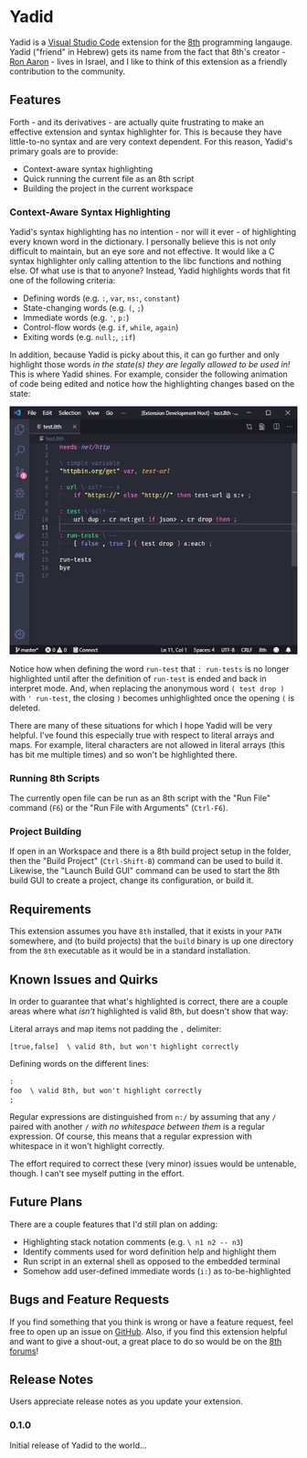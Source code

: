 # Yadid

Yadid is a [Visual Studio Code][vscode] extension for the [8th][8th] programming langauge. Yadid ("friend" in Hebrew) gets its name from the fact that 8th's creator - [Ron Aaron][ron] - lives in Israel, and I like to think of this extension as a friendly contribution to the community.

## Features

Forth - and its derivatives - are actually quite frustrating to make an effective extension and syntax highlighter for. This is because they have little-to-no syntax and are very context dependent. For this reason, Yadid's primary goals are to provide:

* Context-aware syntax highlighting
* Quick running the current file as an 8th script
* Building the project in the current workspace

### Context-Aware Syntax Highlighting

Yadid's syntax highlighting has no intention - nor will it ever - of highlighting every known word in the dictionary. I personally believe this is not only difficult to maintain, but an eye sore and not effective. It would like a C syntax highlighter only calling attention to the libc functions and nothing else. Of what use is that to anyone? Instead, Yadid highlights words that fit one of the following criteria:

* Defining words (e.g. `:`, `var`, `ns:`, `constant`)
* State-changing words (e.g. `(`, `;`)
* Immediate words (e.g. `'`, `p:`)
* Control-flow words (e.g. `if`, `while`, `again`)
* Exiting words (e.g. `null;`, `;if`)

In addition, because Yadid is picky about this, it can go further and only highlight those words _in the state(s) they are legally allowed to be used in!_ This is where Yadid shines. For example, consider the following animation of code being edited and notice how the highlighting changes based on the state:

![context-aware-highlighting](images/screencast.gif)

Notice how when defining the word `run-test` that `: run-tests` is no longer highlighted until after the definition of `run-test` is ended and back in interpret mode. And, when replacing the anonymous word `( test drop )` with `' run-test`, the closing `)` becomes unhighlighted once the opening `(` is deleted.

There are many of these situations for which I hope Yadid will be very helpful. I've found this especially true with respect to literal arrays and maps. For example, literal characters are not allowed in literal arrays (this has bit me multiple times) and so won't be highlighted there.

### Running 8th Scripts

The currently open file can be run as an 8th script with the "Run File" command (`F6`) or the "Run File with Arguments" (`Ctrl-F6`).

### Project Building

If open in an Workspace and there is a 8th build project setup in the folder, then the "Build Project" (`Ctrl-Shift-B`) command can be used to build it. Likewise, the "Launch Build GUI" command can be used to start the 8th build GUI to create a project, change its configuration, or build it.

## Requirements

This extension assumes you have `8th` installed, that it exists in your `PATH` somewhere, and (to build projects) that the `build` binary is up one directory from the `8th` executable as it would be in a standard installation.

## Known Issues and Quirks

In order to guarantee that what's highlighted is correct, there are a couple areas where what _isn't_ highlighted is valid 8th, but doesn't show that way:

Literal arrays and map items not padding the `,` delimiter:

```8th
[true,false]  \ valid 8th, but won't highlight correctly
```

Defining words on the different lines:

```8th
:
foo  \ valid 8th, but won't highlight correctly
;
```

Regular expressions are distinguished from `n:/` by assuming that any `/` paired with another `/` _with no whitespace between them_ is a regular expression. Of course, this means that a regular expression with whitespace in it won't highlight correctly.

The effort required to correct these (very minor) issues would be untenable, though. I can't see myself putting in the effort.

## Future Plans

There are a couple features that I'd still plan on adding:

* Highlighting stack notation comments (e.g. `\ n1 n2 -- n3`)
* Identify comments used for word definition help and highlight them
* Run script in an external shell as opposed to the embedded terminal
* Somehow add user-defined immediate words (`i:`) as to-be-highlighted

## Bugs and Feature Requests

If you find something that you think is wrong or have a feature request, feel free to open up an issue on [GitHub][issues]. Also, if you find this extension helpful and want to give a shout-out, a great place to do so would be on the [8th forums][forums]!

## Release Notes

Users appreciate release notes as you update your extension.

### 0.1.0

Initial release of Yadid to the world...



[vscode]: https://code.visualstudio.com/
[8th]: https://8th-dev.com/
[ron]: https://8th-dev.com/aboutus#ron
[forums]: https://8th-dev.com/forum
[issues]: https://github.com/massung/yadid/issues
